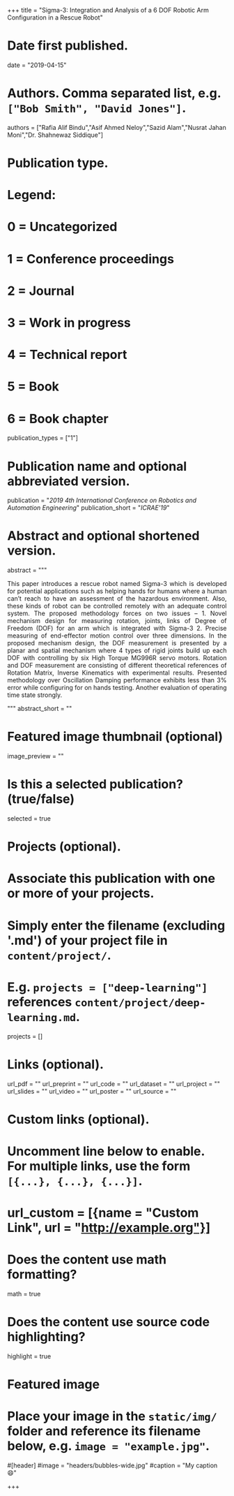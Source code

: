 +++
title = "Sigma-3: Integration and Analysis of a 6 DOF Robotic Arm Configuration in a Rescue Robot"

# Date first published.
date = "2019-04-15"

# Authors. Comma separated list, e.g. `["Bob Smith", "David Jones"]`.
authors = ["Rafia Alif Bindu","Asif Ahmed Neloy","Sazid Alam","Nusrat Jahan Moni","Dr. Shahnewaz Siddique"]

# Publication type.
# Legend:
# 0 = Uncategorized
# 1 = Conference proceedings
# 2 = Journal
# 3 = Work in progress
# 4 = Technical report
# 5 = Book
# 6 = Book chapter
publication_types = ["1"]

# Publication name and optional abbreviated version.
publication = "*2019 4th International Conference on Robotics and Automation Engineering*"
publication_short = "*ICRAE'19*"

# Abstract and optional shortened version.
abstract = """<div align="justify"> 

This paper introduces a rescue robot named Sigma-3 which is developed for potential applications such as helping hands for humans where a human can’t reach to have an assessment of the hazardous environment. Also, these kinds of robot can be controlled remotely with an adequate control system. The proposed methodology forces on two issues – 1. Novel mechanism design for measuring rotation, joints, links of Degree of Freedom (DOF) for an arm which is integrated with Sigma-3 2. Precise measuring of end-effector motion control over three dimensions. In the proposed mechanism design, the DOF measurement is presented by a planar and spatial mechanism where 4 types of rigid joints build up each DOF with controlling by six High Torque MG996R servo motors. Rotation and DOF measurement are consisting of different theoretical references of Rotation Matrix, Inverse Kinematics with experimental results. Presented methodology over Oscillation Damping performance exhibits less than 3% error while configuring for on hands testing. Another evaluation of operating time state strongly.</div>

"""
abstract_short = ""

# Featured image thumbnail (optional)
image_preview = ""

# Is this a selected publication? (true/false)
selected = true

# Projects (optional).
#   Associate this publication with one or more of your projects.
#   Simply enter the filename (excluding '.md') of your project file in `content/project/`.
#   E.g. `projects = ["deep-learning"]` references `content/project/deep-learning.md`.
projects = []

# Links (optional).
url_pdf = ""
url_preprint = ""
url_code = ""
url_dataset = ""
url_project = ""
url_slides = ""
url_video = ""
url_poster = ""
url_source = ""

# Custom links (optional).
#   Uncomment line below to enable. For multiple links, use the form `[{...}, {...}, {...}]`.
# url_custom = [{name = "Custom Link", url = "http://example.org"}]

# Does the content use math formatting?
math = true

# Does the content use source code highlighting?
highlight = true

# Featured image
# Place your image in the `static/img/` folder and reference its filename below, e.g. `image = "example.jpg"`.
#[header]
#image = "headers/bubbles-wide.jpg"
#caption = "My caption 😄"

+++